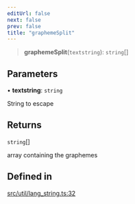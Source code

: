 ```yaml
---
editUrl: false
next: false
prev: false
title: "graphemeSplit"
---
```


> **graphemeSplit**(`textstring`): `string`[]

## Parameters

• **textstring**: `string`

String to escape

## Returns

`string`[]

array containing the graphemes

## Defined in

[src/util/lang\_string.ts:32](https://github.com/fabricjs/fabric.js/blob/8748628df7e9de00ba77413bfc3ad9e9fe9d4f30/src/util/lang_string.ts#L32)
